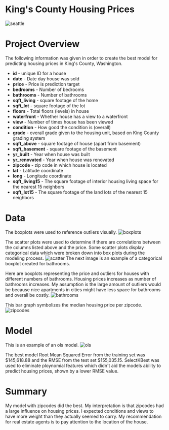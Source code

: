 # King's County Housing Prices

![seattle](images/seatle.PNG)

# Project Overview

The following information was given in order to create the best model for predicting housing prices in King's County, Washington. 
* **id** - unique ID for a house
* **date** - Date day house was sold
* **price** - Price is prediction target
* **bedrooms** - Number of bedrooms
* **bathrooms** - Number of bathrooms
* **sqft_living** - square footage of the home
* **sqft_lot** - square footage of the lot
* **floors** - Total floors (levels) in house
* **waterfront** - Whether house has a view to a waterfront
* **view** - Number of times house has been viewed
* **condition** - How good the condition is (overall)
* **grade** - overall grade given to the housing unit, based on King County grading system
* **sqft_above** - square footage of house (apart from basement)
* **sqft_basement** - square footage of the basement
* **yr_built** - Year when house was built
* **yr_renovated** - Year when house was renovated
* **zipcode** - zip code in which house is located
* **lat** - Latitude coordinate
* **long** - Longitude coordinate
* **sqft_living15** - The square footage of interior housing living space for the nearest 15 neighbors
* **sqft_lot15** - The square footage of the land lots of the nearest 15 neighbors

# Data
The boxplots were used to reference outliers visually.
![boxplots](images/boxplots.png)


The scatter plots were used to determine if there are correlations between the columns listed above and the price. Some scatter plots display categorical data which were broken down into box plots during the modeling process. 
![scatter](images/scatter_plots.png)
The next image is an example of a categorical boxplot created for bathrooms.


Here are boxplots representing the price and outliers for houses with different numbers of bathrooms. Housing prices increases as number of bathrooms increases. My assumption is the large amount of outliers would be because nice apartments in cities might have less space for bathrooms and overall be costly.
![bathrooms](images/bathrooms_box.png)


This bar graph symbolizes the median housing price per zipcode.  
![zipcodes](images/zipcodes.png)


# Model

This is an example of an ols model. 
![ols](images/ols.PNG)

The best model Root Mean Squared Error from the training set was $145,618.88 and the RMSE from the test set $155,035.15. SelectKBest was used to eliminate ploynomial features which didn't aid the models ability to predict housing prices, shown by a lower RMSE value.  

# Summary

My model with zipcodes did the best. My interpretation is that zipcodes had a large influence on housing prices. I expected conditions and views to have more weight than they actually seemed to carry. My recommendation for real estate agents is to pay attention to the location of the house.